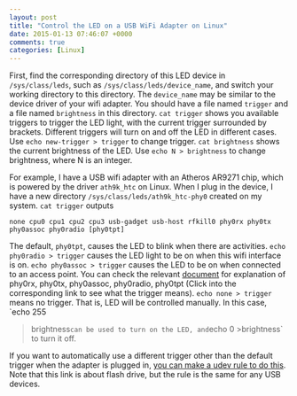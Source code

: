 ```yaml
---
layout: post
title: "Control the LED on a USB WiFi Adapter on Linux"
date: 2015-01-13 07:46:07 +0000
comments: true
categories: [Linux]
---
```


First, find the corresponding directory of this LED device in `/sys/class/leds`, such as `/sys/class/leds/device_name`,
and switch your working directory to this directory. The `device_name` may be similar to the device driver of your wifi
adapter. You should have a file named `trigger` and a file named `brightness` in this directory. `cat trigger` shows you
available triggers to trigger the LED light, with the current trigger surrounded by brackets. Different triggers will
turn on and off the LED in different cases. Use `echo new-trigger > trigger` to change trigger. `cat brightness` shows
the current brightness of the LED. Use `echo N > brightness` to change brightness, where N is an integer.

For example, I have a USB wifi adapter with an Atheros AR9271 chip, which is powered by the driver `ath9k_htc` on Linux.
When I plug in the device, I have a new directory `/sys/class/leds/ath9k_htc-phy0` created on my system. `cat trigger`
outputs

    none cpu0 cpu1 cpu2 cpu3 usb-gadget usb-host rfkill0 phy0rx phy0tx phy0assoc phy0radio [phy0tpt]

The default, `phy0tpt`, causes the LED to blink when there are activities. `echo phy0radio > trigger` causes the LED
light to be on when this wifi interface is on. `echo phy0assoc > trigger` causes the LED to be on when connected to an
access point. You can check the relevant [document](https://www.kernel.org/doc/htmldocs/80211/led-support.html) for
explanation of phy0rx, phy0tx, phy0assoc, phy0radio, phy0tpt (Click into the corresponding link to see what the trigger
means). `echo none > trigger` means no trigger. That is, LED will be controlled manually. In this case, `echo 255
>brightness` can be used to turn on the LED, and `echo 0 >brightness` to turn it off.

If you want to automatically use a different trigger other than the default trigger when the adapter is plugged in, [you
can make a udev rule to do this](http://askubuntu.com/questions/25071/how-to-run-a-script-when-a-specific-flash-drive-is-mounted).
Note that this link is about flash drive, but the rule is the same for any USB devices.
